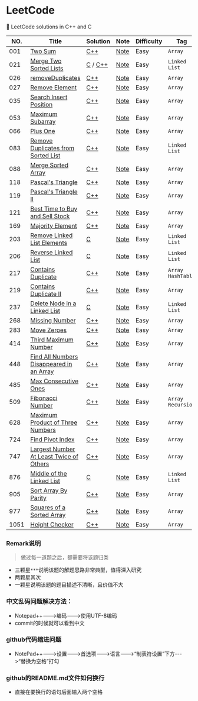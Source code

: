 # LeetCode
:book: LeetCode solutions in C++ and C


|NO.|Title|Solution|Note|Difficulty|Tag|Remark|
|---|-----|--------|----|----------|---|---|
|001|[Two Sum](https://leetcode-cn.com/problems/two-sum)|[C++](./001.两数之和/TwoSum.cc)|[Note](./001.两数之和/README.md)|Easy|`Array`|
|021|[Merge Two Sorted Lists](https://leetcode-cn.com/problems/merge-two-sorted-lists/)|[C](./021.合并两个有序链表/MergeTwoSortedLists.c) / [C++](./021.合并两个有序链表/MergeTwoSortedLists.cc)|[Note](./021.合并两个有序链表/README.md)|Easy|`Linked List`|
|026|[removeDuplicates](https://leetcode-cn.com/problems/remove-duplicates-from-sorted-array)|[C++](./026.删除排序数组中的重复项/removeDuplicates.cc)|[Note](./026.删除排序数组中的重复项/README.md)|Easy|`Array`|
|027|[Remove Element](https://leetcode-cn.com/problems/remove-element/)|[C++](./027.移除元素/Remove%20Element.cc)|[Note](./027.移除元素/README.md)|Easy|`Array`|
|035|[Search Insert Position](https://leetcode-cn.com/problems/search-insert-position/)|[C++](./035.搜索插入位置/Search%20Insert%20Position.cc)|[Note](./035.搜索插入位置/README.md)|Easy|`Array`|
|053|[Maximum Subarray](https://leetcode-cn.com/problems/maximum-subarray/)|[C++](./053.最大子序和/maxSubArray.cc)|[Note](./053.最大子序和/README.md)|Easy|`Array`|
|066|[Plus One](https://leetcode-cn.com/problems/plus-one/)|[C++](./066.加一/plusOne.cc)|[Note](./066.加一/README.md)|Easy|`Array`|
|083|[Remove Duplicates from Sorted List](https://leetcode-cn.com/problems/remove-duplicates-from-sorted-list/)|[C++](./083.删除排序链表中的重复元素/Remove_Duplicates_from_Sorted_List.cc)|[Note](./083.删除排序链表中的重复元素/README.md)|Easy|`Linked List`|
|088|[Merge Sorted Array](https://leetcode-cn.com/problems/merge-sorted-array/)|[C++](./088.合并两个有序数组/MergeSortedArray.cc)|[Note](./088.合并两个有序数组/README.md)|Easy|`Array`|
|118|[Pascal's Triangle](https://leetcode-cn.com/problems/pascals-triangle/)|[C++](./118.杨辉三角/Pascal's_Triangle.cc)|[Note](./118.杨辉三角/README.md)|Easy|`Array`|
|119|[Pascal's Triangle II](https://leetcode-cn.com/problems/pascals-triangle-ii/)|[C++](./119.杨辉三角II/Pascal's_Triangle_II.cc)|[Note](.//119.杨辉三角II/README.md)|Easy|`Array`|
|121|[Best Time to Buy and Sell Stock](https://leetcode-cn.com/problems/best-time-to-buy-and-sell-stock/)|[C++](./121.买卖股票的最佳时机/Best-Time-to-Buy-and-Sell-Stock.cc)|[Note](./121.买卖股票的最佳时机/README.md)|Easy|`Array`|
|169|[Majority Element](https://leetcode-cn.com/problems/majority-element/)|[C++](./169.求众数/MajorityElement.cc)|[Note](./169.求众数/README.md)|Easy|`Array`|
|203|[Remove Linked List Elements](https://leetcode-cn.com/problems/remove-linked-list-elements/)|[C](https://github.com/JINGLONGGIT/LeetCode/blob/master/203.%E7%A7%BB%E9%99%A4%E5%85%83%E7%B4%A0/RemoveLinkedListElements.c)|[Note](https://github.com/JINGLONGGIT/LeetCode/blob/master/203.%E7%A7%BB%E9%99%A4%E5%85%83%E7%B4%A0/README.md)|Easy|`Linked List`|`***`|
|206|[Reverse Linked List](https://leetcode-cn.com/problems/reverse-linked-list/)|[C](https://github.com/JINGLONGGIT/LeetCode/blob/master/206.%E7%BF%BB%E8%BD%AC%E9%93%BE%E8%A1%A8/ReverseList.c)|[Note](https://github.com/JINGLONGGIT/LeetCode/blob/master/206.%E7%BF%BB%E8%BD%AC%E9%93%BE%E8%A1%A8/README.md)|Easy|`Linked List`|
|217|[Contains Duplicate](https://leetcode-cn.com/problems/contains-duplicate/)|[C++](./217.存在重复元素/ContainsDuplicate.cc)|[Note](./217.存在重复元素/README.md)|Easy|`Array HashTable`|
|219|[Contains Duplicate II](https://leetcode-cn.com/problems/contains-duplicate-ii/)|[C++](./219.存在重复元素II/Contains-Duplicate-II.cc)|[Note](./219.存在重复元素II/README.md)|Easy|`Array`|**|
|237|[Delete Node in a Linked List](https://leetcode-cn.com/problems/delete-node-in-a-linked-list/)|[C](./237.删除链表中的节点/Delete_Node_in_a_Linked_List.c)|[Note](./237.删除链表中的节点/README.md)|Easy|`Linked List`|
|268|[Missing Number](https://leetcode-cn.com/problems/missing-number/)|[C++](./268.缺失数字/MissingNumber.cc)|[Note](./268.缺失数字/README.md)|Easy|`Array`|*|
|283|[Move Zeroes](https://leetcode-cn.com/problems/move-zeroes/)|[C++](./283.移动零/MoveZeroes.cc)|[Note](./283.移动零/README.md)|Easy|`Array`|
|414|[Third Maximum Number](https://leetcode-cn.com/problems/third-maximum-number/)|[C++](./414.第三大的数/ThirdMaximumNumber.cc)|[Note](./414.第三大的数/README.md)|Easy|`Array`|
|448|[Find All Numbers Disappeared in an Array](https://leetcode-cn.com/problems/find-all-numbers-disappeared-in-an-array/)|[C++](./448.找到所有数组中消失的数字/Find_All_Numbers_Disappeared_in_an_Array.cc)|[Note](./448.找到所有数组中消失的数字/README.md)|Easy|`Array`|
|485|[Max Consecutive Ones](https://leetcode-cn.com/problems/max-consecutive-ones/)|[C++](./485.最大连续1的个数/MaxConsecutiveOnes.cc)|[Note](./485.最大连续1的个数/README.md)|Easy|`Array`|**|
|509|[Fibonacci Number](https://leetcode-cn.com/problems/fibonacci-number/)|[C++](./509.斐波那契数列/FibonacciNumber.cc)|[Note](./509.斐波那契数列/README.md)|Easy|`Array Recursion`|
|628|[Maximum Product of Three Numbers](https://leetcode-cn.com/problems/maximum-product-of-three-numbers/)|[C++](./628.三个数的最大乘积/MaximumProductofThreeNumbers.cc)|[Note](./628.三个数的最大乘积/README.md)|Easy|`Array`|
|724|[Find Pivot Index](https://leetcode-cn.com/problems/find-pivot-index/)|[C++](./724.寻找数组的中心索引/FindPivotIndex.cc)|[Note](./724.寻找数组的中心索引/README.md)|Easy|`Array`|
|747|[Largest Number At Least Twice of Others](https://leetcode-cn.com/problems/largest-number-at-least-twice-of-others/)|[C++](./747.至少是其他数字两倍的最大数/LargestNumberAtLeastTwiceofOthers.cc)|[Note](./747.至少是其他数字两倍的最大数/README.md)|Easy|`Array`|
|876|[Middle of the Linked List](https://leetcode-cn.com/problems/middle-of-the-linked-list/)|[C](./876.链表的中间节点/Middle_of_the_Linked_List.c)|[Note](./876.链表的中间节点/README.md)|Easy|`Linked List`||
|905|[Sort Array By Parity](https://leetcode-cn.com/problems/sort-array-by-parity/)|[C++](./905.按奇偶排序数组/SortArrayByParity.cc)|[Note](./905.按奇偶排序数组/README.md)|Easy|`Array`||
|977|[Squares of a Sorted Array](https://leetcode-cn.com/problems/squares-of-a-sorted-array/)|[C++](./977.有序数组的平方/SquaresOfASortedArray.cc)|[Note](./977.有序数组的平方/README.md)|Easy|`Array`|
|1051|[Height Checker](https://leetcode-cn.com/problems/height-checker/)|[C++](./1051.高度检查器/HeightChecker.cc)|[Note](./1051.高度检查器/README.md)|Easy|`Array`|


### Remark说明
> 做过每一道题之后，都需要将该题归类

* 三颗星`***`说明该题的解题思路非常典型，值得深入研究
* 两颗星其次
* 一颗星说明该题的题目描述不清晰，且价值不大

### 中文乱码问题解决方法：
* Notepad++--->编码--->使用UTF-8编码
* commit的时候就可以看到中文

### github代码缩进问题
* NotePad++--->设置--->首选项--->语言--->“制表符设置”下方--->“替换为空格”打勾

### github的README.md文件如何换行
* 直接在要换行的语句后面输入两个空格